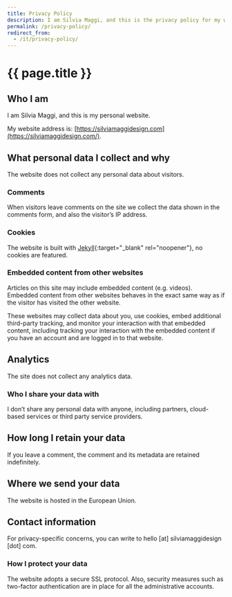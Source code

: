 ```yaml
---
title: Privacy Policy
description: I am Silvia Maggi, and this is the privacy policy for my website. By default, the website does not collect any personal data about visitors.
permalink: /privacy-policy/
redirect_from:
  - /it/privacy-policy/
---
```

<h1>{{ page.title }}</h1>

## Who I am

I am Silvia Maggi, and this is my personal website.

My website address is: [https://silviamaggidesign.com](https://silviamaggidesign.com/).

## What personal data I collect and why

The website does not collect any personal data about visitors.

### Comments

When visitors leave comments on the site we collect the data shown in the comments form, and also the visitor’s IP address.

### Cookies

The website is built with [Jekyll](https://jekyllrb.com/){:target="_blank" rel="noopener"}, no cookies are featured.

### Embedded content from other websites

Articles on this site may include embedded content (e.g. videos). Embedded content from other websites behaves in the exact same way as if the visitor has visited the other website.

These websites may collect data about you, use cookies, embed additional third-party tracking, and monitor your interaction with that embedded content, including tracking your interaction with the embedded content if you have an account and are logged in to that website.

## Analytics

The site does not collect any analytics data.

### Who I share your data with

I don’t share any personal data with anyone, including partners, cloud-based services or third party service providers.

## How long I retain your data

If you leave a comment, the comment and its metadata are retained indefinitely.

## Where we send your data

The website is hosted in the European Union.

## Contact information

For privacy-specific concerns, you can write to hello [at] silviamaggidesign [dot] com.

### How I protect your data

The website adopts a secure SSL protocol. Also, security measures such as two-factor authentication are in place for all the administrative accounts.